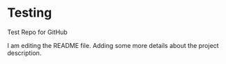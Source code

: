 # Testing
Test Repo for GitHub

I am editing the README file. Adding some more details about the project description.
